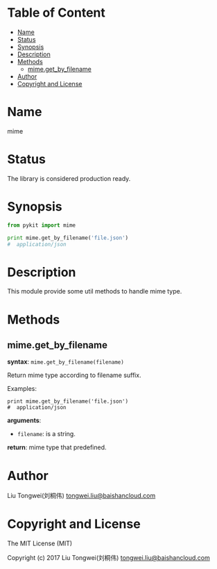 <!-- START doctoc generated TOC please keep comment here to allow auto update -->
<!-- DON'T EDIT THIS SECTION, INSTEAD RE-RUN doctoc TO UPDATE -->
#   Table of Content

- [Name](#name)
- [Status](#status)
- [Synopsis](#synopsis)
- [Description](#description)
- [Methods](#methods)
  - [mime.get_by_filename](#mimeget_by_filename)
- [Author](#author)
- [Copyright and License](#copyright-and-license)

<!-- END doctoc generated TOC please keep comment here to allow auto update -->

#   Name

mime

#   Status

The library is considered production ready.

#   Synopsis

```python
from pykit import mime

print mime.get_by_filename('file.json')
#  application/json
```

#   Description

This module provide some util methods to handle mime type.

#   Methods

##  mime.get_by_filename

**syntax**:
`mime.get_by_filename(filename)`

Return mime type according to filename suffix.

Examples:
```
print mime.get_by_filename('file.json')
#  application/json
```
**arguments**:

-   `filename`:
    is a string.

**return**:
mime type that predefined.

#   Author

Liu Tongwei(刘桐伟) <tongwei.liu@baishancloud.com>

#   Copyright and License

The MIT License (MIT)

Copyright (c) 2017 Liu Tongwei(刘桐伟) <tongwei.liu@baishancloud.com>
